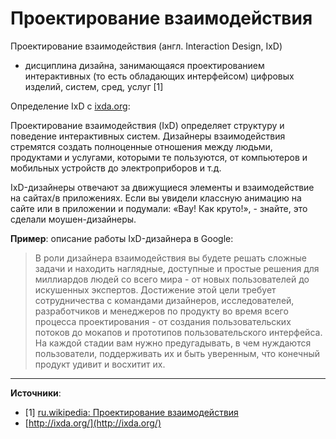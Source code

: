 # Проектирование взаимодействия

Проектирование взаимодействия (англ. Interaction Design, IxD)

- дисциплина дизайна, занимающаяся проектированием интерактивных (то есть обладающих интерфейсом) цифровых изделий, систем, сред, услуг [1]

Определение IxD с [ixda.org](http://ixda.org/):

Проектирование взаимодействия (IxD) определяет структуру и поведение интерактивных систем. Дизайнеры взаимодействия стремятся создать полноценные отношения между людьми, продуктами и услугами, которыми те пользуются, от компьютеров и мобильных устройств до электроприборов и т.д.

IxD-дизайнеры отвечают за движущиеся элементы и взаимодействие на сайтах/в приложениях. Если вы увидели классную анимацию на сайте или в приложении и подумали: «Вау! Как круто!», - знайте, это сделали моушен-дизайнеры.

**Пример**: описание работы IxD-дизайнера в Google:  
> В роли дизайнера взаимодействия вы будете решать сложные задачи и находить наглядные, доступные и простые решения для миллиардов людей со всего мира - от новых пользователей до искушенных экспертов. Достижение этой цели требует сотрудничества с командами дизайнеров, исследователей, разработчиков и менеджеров по продукту во время всего процесса проектирования - от создания пользовательских потоков до мокапов и прототипов пользовательского интерфейса. На каждой стадии вам нужно предугадывать, в чем нуждаются пользователи, поддерживать их и быть уверенным, что конечный продукт удивит и восхитит их.

---

**Источники**:

- [1] [ru.wikipedia: Проектирование взаимодействия](https://ru.wikipedia.org/wiki/Проектирование_взаимодействия)
- [http://ixda.org/](http://ixda.org/)
